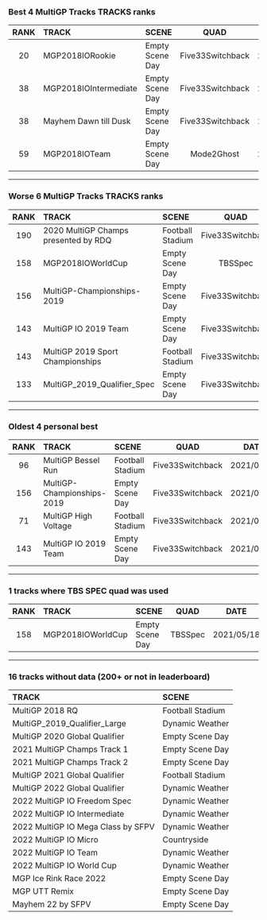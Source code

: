 ### Best 4 MultiGP Tracks TRACKS ranks
|RANK|TRACK|SCENE|QUAD|DATE|
|:---:|:---|:---|:---:|:---:|
|20|MGP2018IORookie|Empty Scene Day|Five33Switchback|2021/10/10|
|38|MGP2018IOIntermediate|Empty Scene Day|Five33Switchback|2021/10/10|
|38|Mayhem Dawn till Dusk|Empty Scene Day|Five33Switchback|2021/10/10|
|59|MGP2018IOTeam|Empty Scene Day|Mode2Ghost|2021/09/02|
---
### Worse 6 MultiGP Tracks TRACKS ranks
|RANK|TRACK|SCENE|QUAD|DATE|
|:---:|:---|:---|:---:|:---:|
|190|2020 MultiGP Champs presented by RDQ|Football Stadium|Five33Switchback|2021/09/22|
|158|MGP2018IOWorldCup|Empty Scene Day|TBSSpec|2021/05/18|
|156|MultiGP-Championships-2019|Empty Scene Day|Five33Switchback|2021/04/21|
|143|MultiGP IO 2019 Team|Empty Scene Day|Five33Switchback|2021/04/21|
|143|MultiGP 2019 Sport Championships|Football Stadium|Five33Switchback|2021/09/22|
|133|MultiGP_2019_Qualifier_Spec|Empty Scene Day|Five33Switchback|2021/05/20|
---
### Oldest 4 personal best
|RANK|TRACK|SCENE|QUAD|DATE|
|:---:|:---|:---|:---:|:---:|
|96|MultiGP Bessel Run|Football Stadium|Five33Switchback|2021/04/21|
|156|MultiGP-Championships-2019|Empty Scene Day|Five33Switchback|2021/04/21|
|71|MultiGP High Voltage|Football Stadium|Five33Switchback|2021/04/21|
|143|MultiGP IO 2019 Team|Empty Scene Day|Five33Switchback|2021/04/21|
---
### 1 tracks where TBS SPEC quad was used
|RANK|TRACK|SCENE|QUAD|DATE|
|:---:|:---|:---|:---:|:---:|
|158|MGP2018IOWorldCup|Empty Scene Day|TBSSpec|2021/05/18|
---
### 16 tracks without data (200+ or not in leaderboard)
|TRACK|SCENE|
|:---|:---|
|MultiGP 2018 RQ|Football Stadium|
|MultiGP_2019_Qualifier_Large|Dynamic Weather|
|MultiGP 2020 Global Qualifier|Empty Scene Day|
|2021 MultiGP Champs Track 1|Empty Scene Day|
|2021 MultiGP Champs Track 2|Empty Scene Day|
|MultiGP 2021 Global Qualifier|Football Stadium|
|MultiGP 2022 Global Qualifier|Dynamic Weather|
|2022 MultiGP IO Freedom Spec|Dynamic Weather|
|2022 MultiGP IO Intermediate|Dynamic Weather|
|2022 MultiGP IO Mega Class by SFPV|Dynamic Weather|
|2022 MultiGP IO Micro|Countryside|
|2022 MultiGP IO Team|Dynamic Weather|
|2022 MultiGP IO World Cup|Dynamic Weather|
|MGP Ice Rink Race 2022|Empty Scene Day|
|MGP UTT Remix|Empty Scene Day|
|Mayhem 22 by SFPV|Empty Scene Day|
